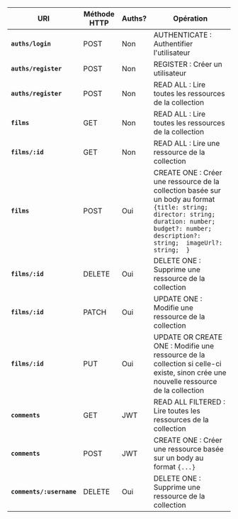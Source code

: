 | URI | Méthode HTTP | Auths? | Opération |
|---|---|---|---|
| **`auths/login`** | POST | Non | AUTHENTICATE : Authentifier l'utilisateur |
| **`auths/register`** | POST | Non | REGISTER : Créer un utilisateur |
| **`auths/register`** | POST | Non | READ ALL : Lire toutes les ressources de la collection |
| **`films`** | GET | Non | READ ALL : Lire toutes les ressources de la collection |
| **`films/:id`** | GET | Non | READ ALL : Lire une ressource de la collection |
| **`films`** | POST | Oui | CREATE ONE : Créer une ressource de la collection basée sur un body au format `{title: string; director: string;  duration: number;  budget?: number;  description?: string;  imageUrl?: string;  }` |
| **`films/:id`** | DELETE | Oui | DELETE ONE : Supprime une ressource de la collection |
| **`films/:id`** | PATCH | Oui | UPDATE ONE : Modifie une ressource de la collection |
| **`films/:id`** | PUT | Oui | UPDATE OR CREATE ONE : Modifie une ressource de la collection si celle-ci existe, sinon crée une nouvelle ressource de la collection |
| **`comments`** | GET | JWT | READ ALL FILTERED : Lire toutes les ressources de la collection |
| **`comments`** | POST | JWT | CREATE ONE : Créer une ressource basée sur un body au format `{...}` |
| **`comments/:username`** | DELETE | Oui | DELETE ONE : Supprime une ressource de la collection |